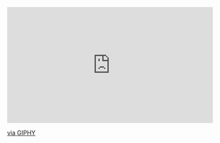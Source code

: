 <iframe src="https://giphy.com/embed/HEN0Ic1slhDyG6uf9J" width="480" height="270" frameBorder="0" class="giphy-embed" allowFullScreen></iframe><p><a href="https://giphy.com/gifs/Capcom-monster-hunter-mhr-rise-HEN0Ic1slhDyG6uf9J">via GIPHY</a></p>
